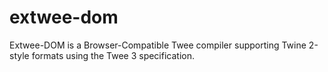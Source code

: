 # extwee-dom
Extwee-DOM is a Browser-Compatible Twee compiler supporting Twine 2-style formats using the Twee 3 specification.
